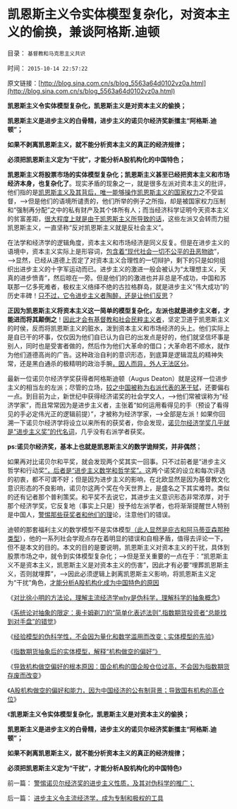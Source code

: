 # 凯恩斯主义令实体模型复杂化，对资本主义的偷换，兼谈阿格斯.迪顿

目录： `基督教和马克思主义共识` 

时间： `2015-10-14 22:57:22` 

原文链接：[http://blog.sina.com.cn/s/blog_5563a64d0102vz0a.html](http://blog.sina.com.cn/s/blog_5563a64d0102vz0a.html)

**凯恩斯主义令实体模型复杂化，凯恩斯主义是对资本主义的偷换；**

**凯恩斯主义是进步主义的白骨精，进步主义的诺贝尔经济奖新擂主“阿格斯.迪顿”；**

**如果不剥离凯恩斯主义，就不能分析资本主义的真正的经济规律；**

**必须把凯恩斯主义定为“干扰”，才能分析A股机构化的中国特色；**





**凯恩斯主义将股票市场的实体模型复杂化；凯恩斯主义甚至已经把资本主义和市场经济本身，也复杂化了**。现实矛盾的现象之一，就是很多左派对资本主义的批评，他们指的是[凯恩斯主义及其背后，唯一能够操作凯恩斯主义的国家权力](../../../2013/4/6/凯恩斯主义已经成为国际性特殊利益集团.md)之不受监督，——>但是他们的语境所谴责的，他们所举的例子之所指，却是被国家权力压制和“强制再分配”之中的私有财产及其个体所有人；而当经济科学证明今天资本主义的贫富差距，[很大程度上就是由于凯恩斯主义所导致的话](../../../2012/1/8/没有凯恩斯主义就没有股神.md)，这些左派又会转而力挺凯恩斯主义，一直坚称“反对凯恩斯主义就是反社会主义”。

在法学和经济学的逻辑角度，资本主义和市场经济是同义反复。但是在进步主义的语境中，资本主义实际上是形容词，[包含着“现代社会一切不公平的丑恶物欲](../../../2012/11/14/世界革命史的吊诡，基督教对资本主义的妖魔化！.md)”，——>显然，已经从道德上否定了对资本主义合理性的一切辩护，剩下的只是如何组织出进步主义的十字军运动而已。进步主义的激进一般会被认为“太理想主义，天真的进步愤青”，然后晾在一旁。但是他们的的激进也并非总是不成功，中国和苏联那一亿多死难者，极权主义络绎不绝的古拉格群岛，就是进步主义“伟大成功”的历史丰碑！[只不过，它令进步主义者陶醉，还是让他们反思](../../../2012/6/6/公害知识分子的愚民金字塔和通往奴役之路.md)？

**正因为凯恩斯主义将资本主义这一简单的模型复杂化，左派也就是进步主义者，才能进而将其颠倒之**！[因此才会有基督教和社会民粹主义者](../../../2015/8/29/基督教和马克思主义的劳动价值论，革命宣传的蒙太奇；.md)，坚定卫道于凯恩斯主义的时侯，反而将凯恩斯主义的脏水，泼到资本主义和市场经济的头上。他们实际上是自已干的坏事，仅仅因为他们自已认为自已的出发点是好的，他们就坚信坏事是别人，同时也是受害者做的，然后作为他们大革命的借口；大革命若不顺水，就作为他们道德高尚的广告。这种政治自利的意识形态，到底算是逻辑混乱的精神失常，还是黑白通杀的极精明的政治手腕[，因人而异，外人无法区分](../../../2012/4/22/民主让宪法不谈道德.md)。

最新一位诺贝尔经济学奖获得者阿格斯迪顿（Augus
Deaton）就是这样一位进步主义的相当左的左派；尽管的立场，[较之中国被称为右派代表的茅于轼](../../../2010/4/26/茅于轼先生学术体系有明显漏洞.md)，还要偏右一点。到目前为止，新世纪中获得经济诺奖的社会学文人，——>他们常被误称为“经济学家”，而且常常因为是进步主义者，主张着“如何运用看得见的手（预设了看得见的手必定伟光正的逻辑前提）”，才被称为经济学家，——>全部是左派！如果你回溯一下诺贝尔经济学将设立以来所有的获奖者，你会发现，[诺贝尔经济学奖几乎就是“进步主义奖”的代名词](../../../2011/10/7/诺贝尔奖的声誉塑造了新制度学派的权威.md)，几乎没有右派学者获奖。

**ps:诺贝尔经济奖，基本上也就是凯恩斯主义的数学诡辩奖，并非偶然**；

如果再对比诺贝尔和平奖，就会发现两个奖其实一回事。只不过前者是“进步主义哲学和行动奖[”，后者是“进步主义数学和哲学奖”。](../../../2012/10/16/又有两名数学骗子被嘉奖，诺贝尔奖终将声名狼籍.md)这两个诺奖的设立和每次评选的初衷，都不可谓不好；但是因为进步主义的影响，在北欧显然是因为基督教文化意识形态的不良影响，诺贝尔这两个奖在今天世界上，是盛名之下其实难符。类似的还有记者那个普利策奖。和平奖不去说它，其进步主义意识形态非常浓厚，对于那个经济学奖，它反复地（事实上只是）授予给左派学者，也将渐渐提醒世人特别是中国人，[警惕那些获奖者和他们的理](../../../2011/12/9/诺贝尔奖Dc诺斯的经济史方法论的错误.md)论，注意他们的错误。

迪顿的那套福利主义的数学模型不是实体模型[（此人显然是庇古和阿马蒂亚森那种类型](../../../2011/5/30/“消除贫富差距”的福利主义制造贫困.md)），他的一系列社会学观点存在着明显的错误和自相矛盾，值得去评论一下，但不是本文的目的。本文的目的是要说明，凯恩斯主义对资本主义的干扰，具体到股票市场之中，就令到实体模型复杂化；——>但是至关重要的一点在于：“凯恩斯主义不是资本主义，凯恩斯主义是对资本主义的伤害”，因此才有必要“埋葬凯恩斯主义，否则就埋葬”，——>因此必须逻辑上剥离凯恩斯主义影响，将凯恩斯主义定为“干扰”角色，[才能分析A股机构化成为中国特色的原因](../../../2013/7/24/凯恩斯主义的大牛市和大萧条，大混蛋和大笨蛋.md)

《[对比徐小明的方法论，理解主流经济学why是伪科学，理解科学的抽象概念](../../../2015/10/4/主流经济学why是伪科学，理解科学的抽象概念.md)》

《[系统论对抽象的限定：奥卡姆剃刀的“简单化表述法则”,指数期货投资者“总能找到对手盘”的错觉](../../../2015/10/5/系统论对抽象的限定：奥卡姆剃刀的“简单化表述法则”；.md)》

《[经验模型的伪科学性，不会因为量化和数学滥用而改变；实体模型的先验](../../../2015/10/6/经验模型的伪科学性，不会因为量化和数学滥用而改变；.md)》

《[指数期货抽象后的实体模型，解释“机构做空的偏好”》](../../../2015/10/7/指数期货抽象后的实体模型，解释“机构做空的偏好”；.md)

《[导致机构做空偏好的根本原因：国企机构的国企股仓位过高，不会因为指数期货存废而改变](../../../2015/10/12/考察剥离指数期货的现货实体模型,确诊机构做空偏好的根本病因.md)》

《[A股机构做空的偏好和能力，因为中国经济的公有制背景；导致国有机构的高仓位](../../../2015/10/13/A股机构做空的偏好和能力，因为中国经济的公有制背景；.md)》

《**凯恩斯主义令实体模型复杂化，凯恩斯主义是对资本主义的偷换；**

**凯恩斯主义是进步主义的白骨精，进步主义的诺贝尔经济奖新擂主“阿格斯.迪顿”；**

**如果不剥离凯恩斯主义，就不能分析资本主义的真正的经济规律；**

**必须把凯恩斯主义定为“干扰”，才能分析A股机构化的中国特色**》

前一篇： [警惕诺贝尔经济奖的进步主义性质，及其对伪科学的推广；](../../../2015/10/14/警惕诺贝尔经济奖的进步主义性质，及其对伪科学的推广；.md)

后一篇： [进步主义令主流经济学，成为专制和极权的工具](../../../2015/10/10/进步主义令主流经济学，成为专制和极权的工具.md)

